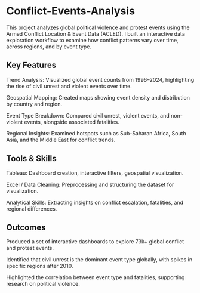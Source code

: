 # Conflict-Events-Analysis
This project analyzes global political violence and protest events using the Armed Conflict Location & Event Data (ACLED). I built an interactive data exploration workflow to examine how conflict patterns vary over time, across regions, and by event type.

## Key Features

Trend Analysis: Visualized global event counts from 1996–2024, highlighting the rise of civil unrest and violent events over time.

Geospatial Mapping: Created maps showing event density and distribution by country and region.

Event Type Breakdown: Compared civil unrest, violent events, and non-violent events, alongside associated fatalities.

Regional Insights: Examined hotspots such as Sub-Saharan Africa, South Asia, and the Middle East for conflict trends.


## Tools & Skills

Tableau: Dashboard creation, interactive filters, geospatial visualization.

Excel / Data Cleaning: Preprocessing and structuring the dataset for visualization.

Analytical Skills: Extracting insights on conflict escalation, fatalities, and regional differences.


## Outcomes

Produced a set of interactive dashboards to explore 73k+ global conflict and protest events.

Identified that civil unrest is the dominant event type globally, with spikes in specific regions after 2010.

Highlighted the correlation between event type and fatalities, supporting research on political violence.
